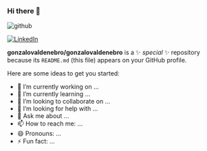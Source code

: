 ### Hi there 👋

![github](https://img.shields.io/badge/GitHub-000000?style=for-the-badge&logo=GitHub&logoColor=white)

[![LinkedIn](https://img.shields.io/badge/LinkedIn-0077B5?style=for-the-badge&logo=LinkedIn&logoColor=white)](https://www.linkedin.com/in/your-profile-url)


**gonzalovaldenebro/gonzalovaldenebro** is a ✨ _special_ ✨ repository because its `README.md` (this file) appears on your GitHub profile.

Here are some ideas to get you started:

- 🔭 I’m currently working on ...
- 🌱 I’m currently learning ...
- 👯 I’m looking to collaborate on ...
- 🤔 I’m looking for help with ...
- 💬 Ask me about ...
- 📫 How to reach me: ...
- 😄 Pronouns: ...
- ⚡ Fun fact: ...

